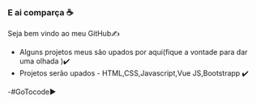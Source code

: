 ### E ai comparça ☕️
Seja bem vindo ao meu GitHub✍️

- Alguns projetos meus são upados por aqui(fique a vontade para dar uma olhada )✔️
 - Projetos serão upados - HTML,CSS,Javascript,Vue JS,Bootstrapp ✔️

-#GoTocode▶️

<!--
**invitaman/invitaman** is a ✨ _special_ ✨ repository because its `README.md` (this file) appears on your GitHub profile.

Here are some ideas to get you started:

- 🔭 I’m currently working on ...
- 🌱 I’m currently learning ...
- 👯 I’m looking to collaborate on ...
- 🤔 I’m looking for help with ...
- 💬 Ask me about ...
- 📫 How to reach me: ...
- 😄 Pronouns: ...
- ⚡ Fun fact: ...
-->

